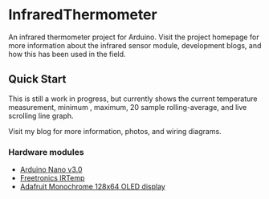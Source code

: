 # InfraredThermometer
An infrared thermometer project for Arduino. Visit the project homepage for more information about the infrared sensor module, development blogs, and how this has been used in the field.

## Quick Start

This is still a work in progress, but currently shows the current temperature measurement, minimum , maximum, 20 sample rolling-average, and live scrolling line graph.

Visit my blog for more information, photos, and wiring diagrams.

### Hardware modules

* [Arduino Nano v3.0](https://www.arduino.cc/en/Main/ArduinoBoardNano)
* [Freetronics IRTemp](http://www.freetronics.com.au/products/irtemp-ir-temperature-sensor-module)
* [Adafruit Monochrome 128x64 OLED display](https://www.adafruit.com/products/326)
